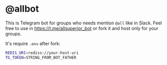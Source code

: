 # @allbot

This is Telegram bot for groups who needs mention `@all` like in Slack.
Feel free to use in <https://t.me/allsuperior_bot> or fork it and host only for your groups.

It's require `.env` after fork:

```bash
REDIS_URI=rediss://your-host-uri
TG_TOKEN=STRING_FROM_BOT_FATHER
```
